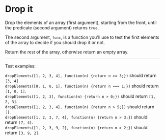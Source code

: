 # Drop it

Drop the elements of an array (first argument), starting from the front, until the predicate (second argument) returns `true`.

The second argument, `func`, is a function you'll use to test the first elements of the array to decide if you should drop it or not.

Return the rest of the array, otherwise return an empty array.

---

Test examples:

`dropElements([1, 2, 3, 4], function(n) {return n >= 3;})` should return `[3, 4]`.\
`dropElements([0, 1, 0, 1], function(n) {return n === 1;})` should return `[1, 0, 1]`.\
`dropElements([1, 2, 3], function(n) {return n > 0;})` should return `[1, 2, 3]`.\
`dropElements([1, 2, 3, 4], function(n) {return n > 5;})` should return `[]`.\
`dropElements([1, 2, 3, 7, 4], function(n) {return n > 3;})` should return `[7, 4]`.\
`dropElements([1, 2, 3, 9, 2], function(n) {return n > 2;})` should return `[3, 9, 2]`.
